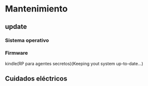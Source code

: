 # Mantenimiento

## update

### Sistema operativo

### Firmware

kindle(RP para agentes secretos)(Keeping yout system up-to-date...)


## Cuidados eléctricos
